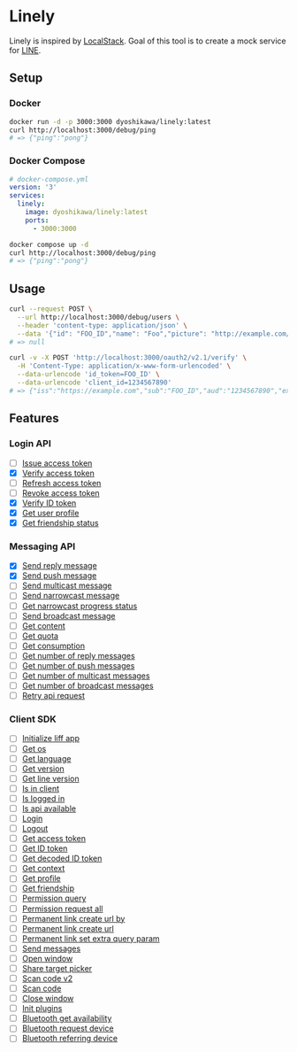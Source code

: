 # Linely

Linely is inspired by [LocalStack](https://github.com/localstack/localstack). Goal of this tool is to create a mock service for [LINE](https://line.me/ja/).

## Setup

### Docker

```bash
docker run -d -p 3000:3000 dyoshikawa/linely:latest
curl http://localhost:3000/debug/ping
# => {"ping":"pong"}
```

### Docker Compose

```yaml
# docker-compose.yml
version: '3'
services:
  linely:
    image: dyoshikawa/linely:latest
    ports:
      - 3000:3000
```

```bash
docker compose up -d
curl http://localhost:3000/debug/ping
# => {"ping":"pong"}
```

## Usage

```bash
curl --request POST \
  --url http://localhost:3000/debug/users \
  --header 'content-type: application/json' \
  --data '{"id": "FOO_ID","name": "Foo","picture": "http://example.com/foo.jpg","email": "foo@example.com"}'
# => null

curl -v -X POST 'http://localhost:3000/oauth2/v2.1/verify' \
  -H 'Content-Type: application/x-www-form-urlencoded' \
  --data-urlencode 'id_token=FOO_ID' \
  --data-urlencode 'client_id=1234567890'
# => {"iss":"https://example.com","sub":"FOO_ID","aud":"1234567890","exp":1504169092,"iat":1504263657,"nonce":"0987654asdf","amr":["pwd"],"name":"Foo","picture":"http://example.com/foo.jpg","email":"foo@example.com"}
```

## Features

### Login API

- [ ] [Issue access token](https://developers.line.biz/ja/reference/line-login/#issue-access-token)
- [x] [Verify access token](https://developers.line.biz/ja/reference/line-login/#verify-access-token)
- [ ] [Refresh access token](https://developers.line.biz/ja/reference/line-login/#refresh-access-token)
- [ ] [Revoke access token](https://developers.line.biz/ja/reference/line-login/#revoke-access-token)
- [x] [Verify ID token](https://developers.line.biz/ja/reference/line-login/#verify-id-token)
- [x] [Get user profile](https://developers.line.biz/ja/reference/line-login/#get-user-profile)
- [x] [Get friendship status](https://developers.line.biz/ja/reference/line-login/#get-friendship-status)

### Messaging API

- [x] [Send reply message](https://developers.line.biz/ja/reference/messaging-api/#send-reply-message)
- [x] [Send push message](https://developers.line.biz/ja/reference/messaging-api/#send-push-message)
- [ ] [Send multicast message](https://developers.line.biz/ja/reference/messaging-api/#send-multicast-message)
- [ ] [Send narrowcast message](https://developers.line.biz/ja/reference/messaging-api/#send-narrowcast-message)
- [ ] [Get narrowcast progress status](https://developers.line.biz/ja/reference/messaging-api/#get-narrowcast-progress-status)
- [ ] [Send broadcast message](https://developers.line.biz/ja/reference/messaging-api/#send-broadcast-message)
- [ ] [Get content](https://developers.line.biz/ja/reference/messaging-api/#get-content)
- [ ] [Get quota](https://developers.line.biz/ja/reference/messaging-api/#get-quota)
- [ ] [Get consumption](https://developers.line.biz/ja/reference/messaging-api/#get-consumption)
- [ ] [Get number of reply messages](https://developers.line.biz/ja/reference/messaging-api/#get-number-of-reply-messages)
- [ ] [Get number of push messages](https://developers.line.biz/ja/reference/messaging-api/#get-number-of-push-messages)
- [ ] [Get number of multicast messages](https://developers.line.biz/ja/reference/messaging-api/#get-number-of-multicast-messages)
- [ ] [Get number of broadcast messages](https://developers.line.biz/ja/reference/messaging-api/#get-number-of-broadcast-messages)
- [ ] [Retry api request](https://developers.line.biz/ja/reference/messaging-api/#retry-api-request)

### Client SDK

- [ ] [Initialize liff app](https://developers.line.biz/ja/reference/liff/#initialize-liff-app)
- [ ] [Get os](https://developers.line.biz/ja/reference/liff/#get-os)
- [ ] [Get language](https://developers.line.biz/ja/reference/liff/#get-language)
- [ ] [Get version](https://developers.line.biz/ja/reference/liff/#get-version)
- [ ] [Get line version](https://developers.line.biz/ja/reference/liff/#get-line-version)
- [ ] [Is in client](https://developers.line.biz/ja/reference/liff/#is-in-client)
- [ ] [Is logged in](https://developers.line.biz/ja/reference/liff/#is-logged-in)
- [ ] [Is api available](https://developers.line.biz/ja/reference/liff/#is-api-available)
- [ ] [Login](https://developers.line.biz/ja/reference/liff/#login)
- [ ] [Logout](https://developers.line.biz/ja/reference/liff/#logout)
- [ ] [Get access token](https://developers.line.biz/ja/reference/liff/#get-access-token)
- [ ] [Get ID token](https://developers.line.biz/ja/reference/liff/#get-id-token)
- [ ] [Get decoded ID token](https://developers.line.biz/ja/reference/liff/#get-decoded-id-token)
- [ ] [Get context](https://developers.line.biz/ja/reference/liff/#get-context)
- [ ] [Get profile](https://developers.line.biz/ja/reference/liff/#get-profile)
- [ ] [Get friendship](https://developers.line.biz/ja/reference/liff/#get-friendship)
- [ ] [Permission query](https://developers.line.biz/ja/reference/liff/#permission-query)
- [ ] [Permission request all](https://developers.line.biz/ja/reference/liff/#permission-request-all)
- [ ] [Permanent link create url by](https://developers.line.biz/ja/reference/liff/#permanent-link-create-url-by)
- [ ] [Permanent link create url](https://developers.line.biz/ja/reference/liff/#permanent-link-create-url)
- [ ] [Permanent link set extra query param](https://developers.line.biz/ja/reference/liff/#permanent-linke-set-extra-query-param)
- [ ] [Send messages](https://developers.line.biz/ja/reference/liff/#send-messages)
- [ ] [Open window](https://developers.line.biz/ja/reference/liff/#open-window)
- [ ] [Share target picker](https://developers.line.biz/ja/reference/liff/#share-target-picker)
- [ ] [Scan code v2](https://developers.line.biz/ja/reference/liff/#scan-code-v2)
- [ ] [Scan code](https://developers.line.biz/ja/reference/liff/#scan-code)
- [ ] [Close window](https://developers.line.biz/ja/reference/liff/#close-window)
- [ ] [Init plugins](https://developers.line.biz/ja/reference/liff/#init-plugins)
- [ ] [Bluetooth get availability](https://developers.line.biz/ja/reference/liff/#bluetooth-get-availability)
- [ ] [Bluetooth request device](https://developers.line.biz/ja/reference/liff/#bluetooth-request-device)
- [ ] [Bluetooth referring device](https://developers.line.biz/ja/reference/liff/#bluetooth-referring-device)
